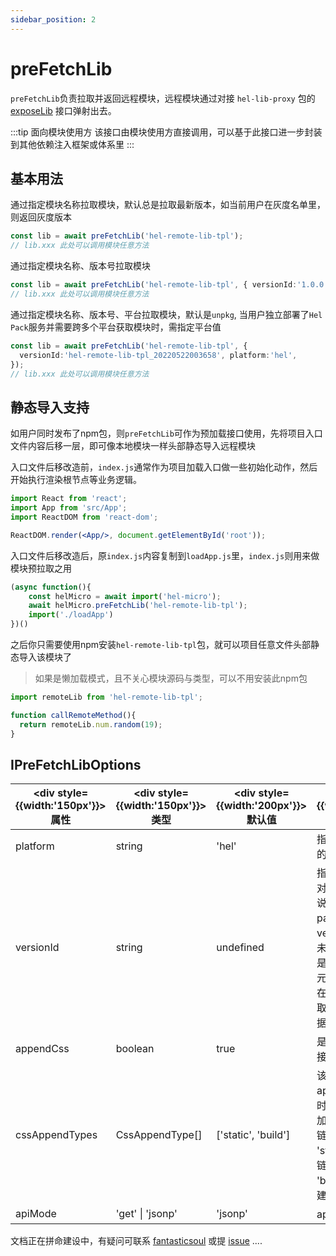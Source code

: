 ```yaml
---
sidebar_position: 2
---
```


# preFetchLib
`preFetchLib`负责拉取并返回远程模块，远程模块通过对接 `hel-lib-proxy` 包的 [exposeLib](https://www.to-be-added.com/coming-soon) 接口弹射出去。

:::tip 面向模块使用方
该接口由模块使用方直接调用，可以基于此接口进一步封装到其他依赖注入框架或体系里
:::

## 基本用法

通过指定模块名称拉取模块，默认总是拉取最新版本，如当前用户在灰度名单里，则返回灰度版本
```ts
const lib = await preFetchLib('hel-remote-lib-tpl');
// lib.xxx 此处可以调用模块任意方法
```

通过指定模块名称、版本号拉取模块
```ts
const lib = await preFetchLib('hel-remote-lib-tpl', { versionId:'1.0.0' });
// lib.xxx 此处可以调用模块任意方法
```


通过指定模块名称、版本号、平台拉取模块，默认是`unpkg`, 当用户独立部署了`Hel Pack`服务并需要跨多个平台获取模块时，需指定平台值
```ts
const lib = await preFetchLib('hel-remote-lib-tpl', { 
  versionId:'hel-remote-lib-tpl_20220522003658', platform:'hel',
});
// lib.xxx 此处可以调用模块任意方法
```

## 静态导入支持
如用户同时发布了npm包，则`preFetchLib`可作为预加载接口使用，先将项目入口文件内容后移一层，即可像本地模块一样头部静态导入远程模块

入口文件后移改造前，`index.js`通常作为项目加载入口做一些初始化动作，然后开始执行渲染根节点等业务逻辑。
```jsx title="src/index.js"
import React from 'react';
import App from 'src/App';
import ReactDOM from 'react-dom';

ReactDOM.render(<App/>, document.getElementById('root'));
```

入口文件后移改造后，原`index.js`内容复制到`loadApp.js`里，`index.js`则用来做模块预拉取之用
```jsx title="src/index.js"
(async function(){
    const helMicro = await import('hel-micro');
    await helMicro.preFetchLib('hel-remote-lib-tpl');
    import('./loadApp')
})()
```

之后你只需要使用npm安装`hel-remote-lib-tpl`包，就可以项目任意文件头部静态导入该模块了
> 如果是懒加载模式，且不关心模块源码与类型，可以不用安装此npm包

```jsx title="src/whatever.js"
import remoteLib from 'hel-remote-lib-tpl';

function callRemoteMethod(){
  return remoteLib.num.random(19);
}
```

## IPreFetchLibOptions

|  <div style={{width:'150px'}}>属性</div>   | <div style={{width:'150px'}}>类型</div>  | <div style={{width:'200px'}}>默认值</div>   |  <div style={{width:'355px'}}>描述</div>  |
|  -------------  | -------------  | -------------  | ---------------------------------------  |
| platform |  string | 'hel'  | 指定获取模块元数据的平台 |
| versionId |  string | undefined  | 指定拉取的版本号, 对于 unpkg 服务来说，版本号级 package.json 里的 version 值<br />未指定版本的话，总是拉取最新版本模块元数据，如当前用户在灰度名单里，则拉取灰度版本模块元数据 |
| appendCss |  boolean | true  | 是否追加模块样式链接到html文档里 |
| cssAppendTypes |  CssAppendType[] | ['static', 'build']  | 该配置项在 appendCss 为 true 时有效，表示按要附加哪几种类型的 css 链接到 html 文档上<br />'static' 表示静态css链接文件<br/>'build' 表示每次构建新生成的css文件 |
| apiMode | 'get' \| 'jsonp' | 'jsonp'  | api 请求方式 |

文档正在拼命建设中，有疑问可联系 [fantasticsoul](https://github.com/fantasticsoul) 或提 [issue](https://github.com/tnfe/hel/issues) ....
